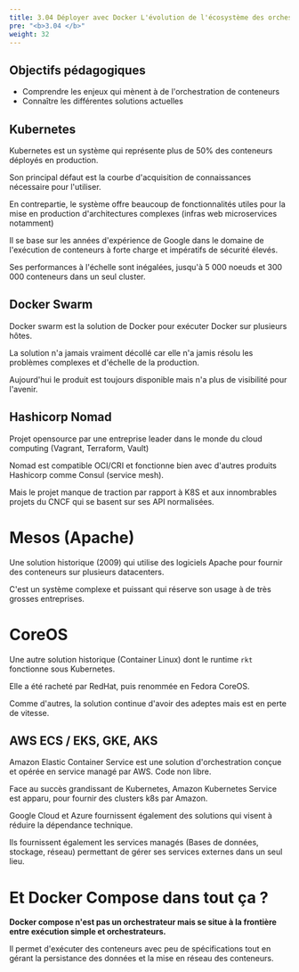```yaml
---
title: 3.04 Déployer avec Docker L'évolution de l'écosystème des orchestrateurs
pre: "<b>3.04 </b>"
weight: 32
---
```


## Objectifs pédagogiques
  - Comprendre les enjeux qui mènent à de l'orchestration de conteneurs
  - Connaître les différentes solutions actuelles
  
## Kubernetes 

Kubernetes est un système qui représente plus de 50% des conteneurs déployés en production. 

Son principal défaut est la courbe d'acquisition de connaissances nécessaire pour l'utiliser. 

En contrepartie, le système offre beaucoup de fonctionnalités utiles pour la mise en production d'architectures complexes (infras web microservices notamment)

Il se base sur les années d'expérience de Google dans le domaine de l'exécution de conteneurs à forte charge et impératifs de sécurité élevés.

Ses performances à l'échelle sont inégalées, jusqu'à 5 000 noeuds et 300 000 conteneurs dans un seul cluster.

## Docker Swarm

Docker swarm est la solution de Docker pour exécuter Docker sur plusieurs hôtes.

La solution n'a jamais vraiment décollé car elle n'a jamis résolu les problèmes complexes et d'échelle de la production.

Aujourd'hui le produit est toujours disponible mais n'a plus de visibilité pour l'avenir.


## Hashicorp Nomad

Projet opensource par une entreprise leader dans le monde du cloud computing (Vagrant, Terraform, Vault)

Nomad est compatible OCI/CRI et fonctionne bien avec d'autres produits Hashicorp comme Consul (service mesh).

Mais le projet manque de traction par rapport à K8S et aux innombrables projets du CNCF qui se basent sur ses API normalisées.

# Mesos (Apache)

Une solution historique (2009) qui utilise des logiciels Apache pour fournir des conteneurs sur plusieurs datacenters.

C'est un système complexe et puissant qui réserve son usage à de très grosses entreprises.

# CoreOS  

Une autre solution historique (Container Linux) dont le runtime `rkt` fonctionne sous Kubernetes.

Elle a été racheté par RedHat, puis renommée en Fedora CoreOS.

Comme d'autres, la solution continue d'avoir des adeptes mais est en perte de vitesse.

## AWS ECS / EKS, GKE, AKS

Amazon Elastic Container Service est une solution d'orchestration conçue et opérée en service managé par AWS. Code non libre.

Face au succès grandissant de Kubernetes, Amazon Kubernetes Service est apparu, pour fournir des clusters k8s par Amazon.

Google Cloud et Azure fournissent également des solutions qui visent à réduire la dépendance technique.

Ils fournissent également les services managés (Bases de données, stockage, réseau) permettant de gérer ses services externes dans un seul lieu.



# Et Docker Compose dans tout ça ? 

**Docker compose n'est pas un orchestrateur mais se situe à la frontière entre exécution simple et orchestrateurs.**

Il permet d'exécuter des conteneurs avec peu de spécifications tout en gérant la persistance des données et la mise en réseau des conteneurs.
